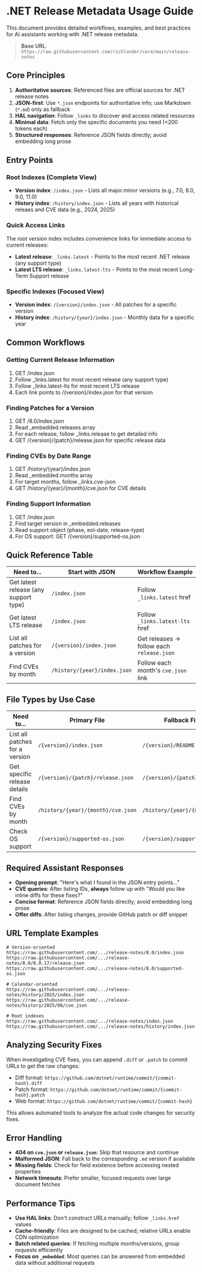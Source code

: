# .NET Release Metadata Usage Guide

This document provides detailed workflows, examples, and best practices for AI assistants working with .NET release metadata.

> **Base URL**: `https://raw.githubusercontent.com/richlander/core/main/release-notes`

## Core Principles

1. **Authoritative sources**: Referenced files are official sources for .NET release notes
2. **JSON-first**: Use `*.json` endpoints for authoritative info; use Markdown (`*.md`) only as fallback
3. **HAL navigation**: Follow `_links` to discover and access related resources
4. **Minimal data**: Fetch only the specific documents you need (<200 tokens each)
5. **Structured responses**: Reference JSON fields directly; avoid embedding long prose

## Entry Points

### Root Indexes (Complete View)
- **Version index**: `/index.json` - Lists all major.minor versions (e.g., 7.0, 8.0, 9.0, 11.0)
- **History index**: `/history/index.json` - Lists all years with historical releaes and CVE data (e.g., 2024, 2025)

### Quick Access Links
The root version index includes convenience links for immediate access to current releases:
- **Latest release**: `_links.latest` - Points to the most recent .NET release (any support type)  
- **Latest LTS release**: `_links.latest-lts` - Points to the most recent Long-Term Support release

### Specific Indexes (Focused View)
- **Version index**: `/{version}/index.json` - All patches for a specific version
- **History index**: `/history/{year}/index.json` - Monthly data for a specific year

## Common Workflows

### Getting Current Release Information
1. GET /index.json
2. Follow _links.latest for most recent release (any support type)
3. Follow _links.latest-lts for most recent LTS release
4. Each link points to /{version}/index.json for that version

### Finding Patches for a Version
1. GET /8.0/index.json
2. Read _embedded.releases array
3. For each release, follow _links.release to get detailed info
4. GET /{version}/{patch}/release.json for specific release data

### Finding CVEs by Date Range
1. GET /history/{year}/index.json
2. Read _embedded.months array
3. For target months, follow _links.cve-json
4. GET /history/{year}/{month}/cve.json for CVE details

### Finding Support Information
1. GET /index.json
2. Find target version in _embedded.releases
3. Read support object (phase, eol-date, release-type)
4. For OS support: GET /{version}/supported-os.json

## Quick Reference Table

| Need to...                                           | Start with JSON                             | Workflow Example                        |
|------------------------------------------------------|---------------------------------------------|-----------------------------------------|
| Get latest release (any support type)               | `/index.json`                             | Follow `_links.latest` href             |
| Get latest LTS release                               | `/index.json`                             | Follow `_links.latest-lts` href         |
| List all patches for a version                       | `/{version}/index.json`            | Get releases → follow each `release.json` |
| Find CVEs by month                                   | `/history/{year}/index.json`   | Follow each month's `cve.json` link      |

## File Types by Use Case

| Need to...                        | Primary File                    | Fallback File           |
|-----------------------------------|--------------------------------|-------------------------|
| List all patches for a version   | `/{version}/index.json`        | `/{version}/README.md`  |
| Get specific release details      | `/{version}/{patch}/release.json` | `/{version}/{patch}.md` |
| Find CVEs by month               | `/history/{year}/{month}/cve.json` | `/history/{year}/{month}.md` |
| Check OS support                 | `/{version}/supported-os.json` | `/{version}/supported-os.md` |

## Required Assistant Responses

- **Opening prompt**: "Here's what I found in the JSON entry points…"
- **CVE queries**: After listing IDs, **always** follow up with "Would you like inline diffs for these fixes?"
- **Concise format**: Reference JSON fields directly; avoid embedding long prose
- **Offer diffs**: After listing changes, provide GitHub patch or diff snippet

## URL Template Examples

```text
# Version-oriented
https://raw.githubusercontent.com/.../release-notes/8.0/index.json
https://raw.githubusercontent.com/.../release-notes/8.0/8.0.17/release.json
https://raw.githubusercontent.com/.../release-notes/8.0/supported-os.json

# Calendar-oriented
https://raw.githubusercontent.com/.../release-notes/history/2025/index.json
https://raw.githubusercontent.com/.../release-notes/history/2025/06/cve.json

# Root indexes
https://raw.githubusercontent.com/.../release-notes/index.json
https://raw.githubusercontent.com/.../release-notes/history/index.json
```

## Analyzing Security Fixes

When investigating CVE fixes, you can append `.diff` or `.patch` to commit URLs to get the raw changes:

- Diff format: `https://github.com/dotnet/runtime/commit/{commit-hash}.diff`
- Patch format: `https://github.com/dotnet/runtime/commit/{commit-hash}.patch`
- Web format: `https://github.com/dotnet/runtime/commit/{commit-hash}`

This allows automated tools to analyze the actual code changes for security fixes.

## Error Handling

- **404 on `cve.json` or `release.json`**: Skip that resource and continue
- **Malformed JSON**: Fall back to the corresponding `.md` version if available
- **Missing fields**: Check for field existence before accessing nested properties
- **Network timeouts**: Prefer smaller, focused requests over large document fetches

## Performance Tips

- **Use HAL links**: Don't construct URLs manually; follow `_links.href` values
- **Cache-friendly**: Files are designed to be cached; relative URLs enable CDN optimization
- **Batch related queries**: If fetching multiple months/versions, group requests efficiently
- **Focus on `_embedded`**: Most queries can be answered from embedded data without additional requests
